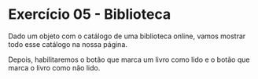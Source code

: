 # Exercício 05 - Biblioteca

Dado um objeto com o catálogo de uma biblioteca online, vamos mostrar todo esse catálogo na nossa página. 

Depois, habilitaremos o botão que marca um livro como lido e o botão que marca o livro como não lido.